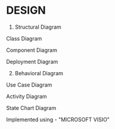 # DESIGN
1.  Structural Diagram
    
   Class Diagram
   
   Component Diagram
   
   Deployment Diagram
   
2.  Behavioral Diagram

   Use Case Diagram
   
   Activity Diagram
   
   State Chart Diagram
   
Implemented using  - "MICROSOFT VISIO"
